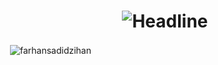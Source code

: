 <h1 align=center>
    <img src="https://readme-typing-svg.herokuapp.com?font=Poppins&size=32&duration=3500&color=C9D1D1FF&center=true&width=600&lines=Co-Founder;RoyalStruct" alt="Headline" />
</h1>

<p>&nbsp;<img align="center" src="https://github-readme-stats.vercel.app/api?username=farhansadidzihan&show_icons=true&locale=en&theme=radical" alt="farhansadidzihan" /></p>
